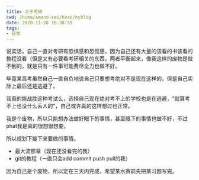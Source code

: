 ```yaml
---
title: 关于考研
cwd: /home/amano-sei/hexo/myblog
date: 2020-11-28 16:38:59
tags:
- 日常
---
```


说实话，自己一直对考研有恐惧感和恐慌感，因为自己还有大量的该看的书该看的教程没看（但是又有必要看考研相关的东西，两者平衡起来，像我这样的废物是做不到的，就是只有一件事可能费尽全力也做不好。

毕竟某高考虽然自己一直自负地说自己只要想考绝对不是现在这样的，但是自己实际上最后还是逃避了。

我真的能战胜这种考试么，选择自己现在绝对考不上的学校也是在逃避，"就算考不上也没什么丢人的"，自己或许真的这样想过也正常。

我是个废物，所以只能想办法做好眼下的事情，甚至眼下的事情也做不好，不过phat我是真的很想很想要。

所以规划下接下来要做的事情。

+ 最大流那章（现在还没看完的我）
+ git的教程（一直只会add commit push pull的我）

因为自己是个废物，所以定在三天内完成，希望某水赛前先把某习题写完。

